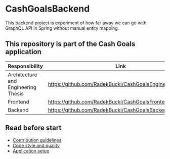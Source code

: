# CashGoalsBackend

This backend project is experiment of how far away we can go with GraphQL API in Spring without manual entity mapping.

## This repository is part of the Cash Goals application
| Responsibility                      | Link                                                     |
|-------------------------------------|----------------------------------------------------------|
| Architecture and Engineering Thesis | https://github.com/RadekBucki/CashGoalsEngineeringThesis |
| Frontend                            | https://github.com/RadekBucki/CashGoalsFrontend          |
| Backend                             | https://github.com/RadekBucki/CashGoalsBackend           |

## Read before start
 - [Contribution guidelines](CONTRIBUTING.md)
 - [Code style and quality](CODE.md)
 - [Application setup](SETUP.md)
